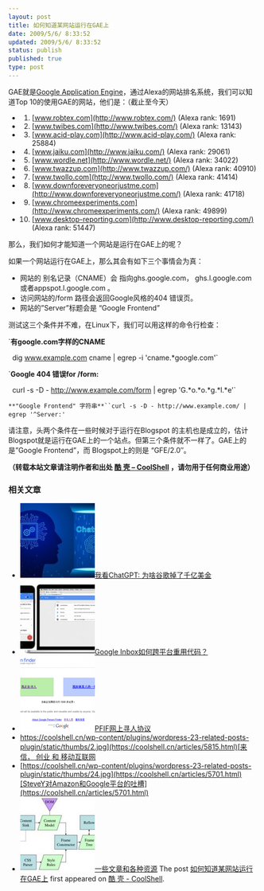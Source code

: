 ```yaml
---
layout: post
title: 如何知道某网站运行在GAE上
date: 2009/5/6/ 8:33:52
updated: 2009/5/6/ 8:33:52
status: publish
published: true
type: post
---
```


GAE就是[Google Application Engine](http://code.google.com/appengine/)，通过Alexa的网站排名系统，我们可以知道Top 10的使用GAE的网站，他们是：（截止至今天）


- 1. [www.robtex.com](http://www.robtex.com/) (Alexa rank: 1691)

- 2. [www.twibes.com](http://www.twibes.com/) (Alexa rank: 13143)

- 3. [www.acid-play.com](http://www.acid-play.com/) (Alexa rank: 25884)

- 4. [www.jaiku.com](http://www.jaiku.com/) (Alexa rank: 29061)

- 5. [www.wordle.net](http://www.wordle.net/) (Alexa rank: 34022)

- 6. [www.twazzup.com](http://www.twazzup.com/) (Alexa rank: 40910)

- 7. [www.twollo.com](http://www.twollo.com/) (Alexa rank: 41414)

- 8. [www.downforeveryoneorjustme.com](http://www.downforeveryoneorjustme.com/) (Alexa rank: 41718)

- 9. [www.chromeexperiments.com](http://www.chromeexperiments.com/) (Alexa rank: 49899)

- 10. [www.desktop-reporting.com](http://www.desktop-reporting.com/) (Alexa rank: 51447)

那么，我们如何才能知道一个网站是运行在GAE上的呢？



如果一个网站运行在GAE上，那么其会有如下三个事情会为真：


* 网站的 别名记录（CNAME）会 指向ghs.google.com， ghs.l.google.com 或者appspot.l.google.com 。
* 访问网站的/form 路径会返回Google风格的404 错误页。
* 网站的”Server”标题会是 “Google Frontend”


测试这三个条件并不难，在Linux下，我们可以用这样的命令行检查：


`**有google.com字样的CNAME**  

  dig www.example.com cname | egrep -i 'cname.*google.com'`


`**Google 404 错误for /form:**  

  curl -s -D - http://www.example.com/form | egrep 'G.*o.*o.*g.*l.*e'`


`**"Google Frontend" 字符串**``curl -s -D - http://www.example.com/ | egrep '^Server:'`


请注意，头两个条件在一些时候对于运行在Blogspot 的主机也是成立的，估计Blogspot就是运行在GAE上的一个站点。但第三个条件就不一样了。GAE上的是”Google Frontend”，而 Blogspot上的则是 “GFE/2.0″。



**（转载本站文章请注明作者和出处 [酷 壳 – CoolShell](https://coolshell.cn/) ，请勿用于任何商业用途）**



### 相关文章

* [![我看ChatGPT: 为啥谷歌掉了千亿美金](../wp-content/uploads/2023/02/chatgpt-150x150.jpg)](https://coolshell.cn/articles/22398.html)[我看ChatGPT: 为啥谷歌掉了千亿美金](https://coolshell.cn/articles/22398.html)
* [![Google Inbox如何跨平台重用代码？](../wp-content/uploads/2014/11/inbox2-640x264-150x150.jpg)](https://coolshell.cn/articles/12136.html)[Google Inbox如何跨平台重用代码？](https://coolshell.cn/articles/12136.html)
* [![PFIF网上寻人协议](../wp-content/uploads/2013/04/Google-Person-Finder-150x150.png)](https://coolshell.cn/articles/9508.html)[PFIF网上寻人协议](https://coolshell.cn/articles/9508.html)
* [https://coolshell.cn/wp-content/plugins/wordpress-23-related-posts-plugin/static/thumbs/2.jpg](https://coolshell.cn/articles/5815.html)[来信， 创业 和 移动互联网](https://coolshell.cn/articles/5815.html)
* [https://coolshell.cn/wp-content/plugins/wordpress-23-related-posts-plugin/static/thumbs/24.jpg](https://coolshell.cn/articles/5701.html)[SteveY对Amazon和Google平台的吐槽](https://coolshell.cn/articles/5701.html)
* [![一些文章和各种资源](../wp-content/uploads/2011/09/image008-150x150.jpg)](https://coolshell.cn/articles/5224.html)[一些文章和各种资源](https://coolshell.cn/articles/5224.html)
The post [如何知道某网站运行在GAE上](https://coolshell.cn/articles/780.html) first appeared on [酷 壳 - CoolShell](https://coolshell.cn).